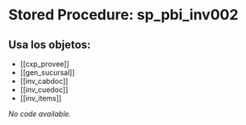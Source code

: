# Stored Procedure: sp_pbi_inv002

## Usa los objetos:
- [[cxp_provee]]
- [[gen_sucursal]]
- [[inv_cabdoc]]
- [[inv_cuedoc]]
- [[inv_items]]

*No code available.*
